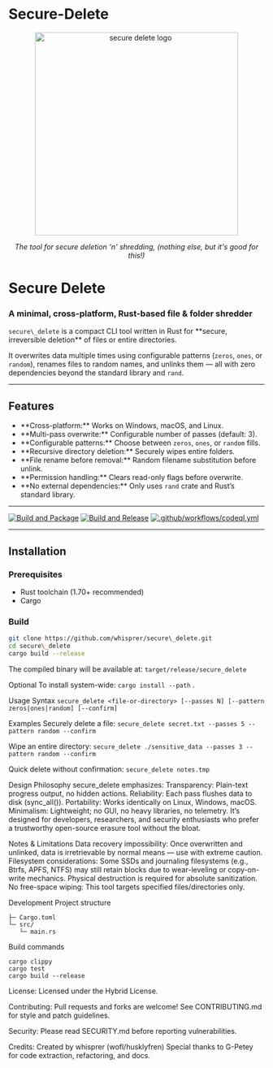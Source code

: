 # Secure-Delete
<div align="center"><img src="https://github.com/whisprer-specops/secure-delete/blob/main/assets/secure-delete-logo.png?raw=true" width="400" alt="secure delete logo"><p><i>The tool for secure deletion 'n' shredding, (nothing else, but it's good for this!)</i></p></div>


# Secure Delete

### A minimal, cross-platform, Rust-based file \& folder shredder

`secure\_delete` is a compact CLI tool written in Rust for \*\*secure, irreversible deletion\*\* of files or entire directories.  

It overwrites data multiple times using configurable patterns (`zeros`, `ones`, or `random`), renames files to random names, and unlinks them — all with zero dependencies beyond the standard library and `rand`.


---


## Features

- \*\*Cross-platform:\*\* Works on Windows, macOS, and Linux.
- \*\*Multi-pass overwrite:\*\* Configurable number of passes (default: 3).
- \*\*Configurable patterns:\*\* Choose between `zeros`, `ones`, or `random` fills.
- \*\*Recursive directory deletion:\*\* Securely wipes entire folders.
- \*\*File rename before removal:\*\* Random filename substitution before unlink.
- \*\*Permission handling:\*\* Clears read-only flags before overwrite.
- \*\*No external dependencies:\*\* Only uses `rand` crate and Rust’s standard library.

---

[![Build and Package](https://github.com/whisprer-specops/Secure-Delete/actions/workflows/rust-release.yml/badge.svg)](https://github.com/whisprer-specops/Secure-Delete/actions/workflows/rust-release.yml) [![Build and Release](https://github.com/whisprer-specops/Secure-Delete/actions/workflows/rust-release-update.yml/badge.svg)](https://github.com/whisprer-specops/Secure-Delete/actions/workflows/rust-release-update.yml) [![.github/workflows/codeql.yml](https://github.com/whisprer-specops/Secure-Delete/actions/workflows/codeql.yml/badge.svg?event=push)](https://github.com/whisprer-specops/Secure-Delete/actions/workflows/codeql.yml)

---

## Installation

### Prerequisites
- Rust toolchain (1.70+ recommended)
- Cargo
### Build

```bash
git clone https://github.com/whisprer/secure\_delete.git
cd secure\_delete
cargo build --release
```
The compiled binary will be available at:
`target/release/secure_delete`

Optional
To install system-wide:
`cargo install --path` .

Usage
Syntax
`secure_delete <file-or-directory> [--passes N] [--pattern zeros|ones|random] [--confirm]`

Examples
Securely delete a file:
`secure_delete secret.txt --passes 5 --pattern random --confirm`

Wipe an entire directory:
`secure_delete ./sensitive_data --passes 3 --pattern random --confirm`

Quick delete without confirmation:
`secure_delete notes.tmp`

Design Philosophy
secure_delete emphasizes:
Transparency: Plain-text progress output, no hidden actions.
Reliability: Each pass flushes data to disk (sync_all()).
Portability: Works identically on Linux, Windows, macOS.
Minimalism: Lightweight; no GUI, no heavy libraries, no telemetry.
It’s designed for developers, researchers, and security enthusiasts who prefer a trustworthy open-source erasure tool without the bloat.

Notes & Limitations
Data recovery impossibility: Once overwritten and unlinked, data is irretrievable by normal means — use with extreme caution.
Filesystem considerations: Some SSDs and journaling filesystems (e.g., Btrfs, APFS, NTFS) may still retain blocks due to wear-leveling or copy-on-write mechanics. Physical destruction is required for absolute sanitization.
No free-space wiping: This tool targets specified files/directories only.

Development
Project structure
```secure_delete/
├─ Cargo.toml
└─ src/
   └─ main.rs
```

Build commands
```cargo fmt
cargo clippy
cargo test
cargo build --release
```

License:
Licensed under the Hybrid License.

Contributing:
Pull requests and forks are welcome!
See CONTRIBUTING.md for style and patch guidelines.

Security:
Please read SECURITY.md before reporting vulnerabilities.

Credits:
Created by whisprer (wofl/husklyfren)
Special thanks to G-Petey for code extraction, refactoring, and docs.
